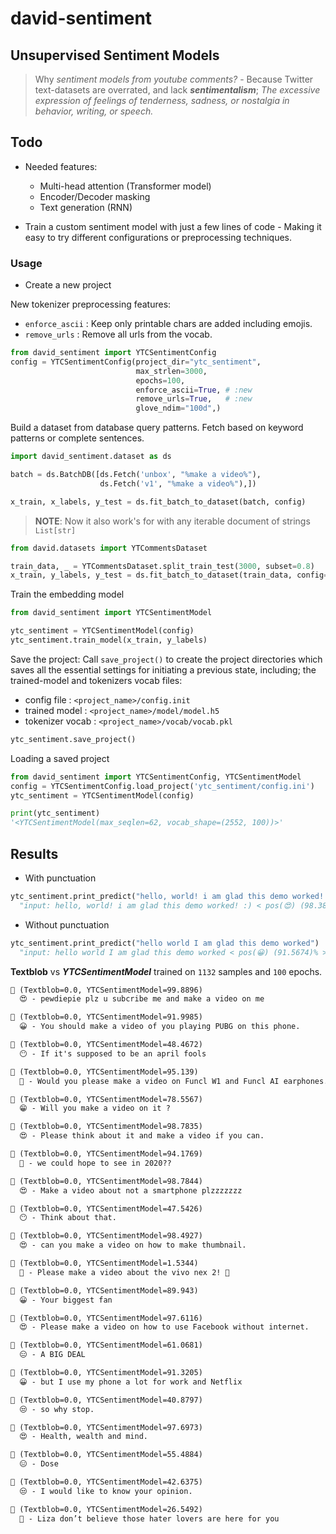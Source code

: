 # david-sentiment

## Unsupervised Sentiment Models

> Why *sentiment models from youtube comments?* - Because Twitter text-datasets are overrated, and lack ***sentimentalism***; *The excessive expression of feelings of tenderness, sadness, or nostalgia in behavior, writing, or speech.*

## Todo

- Needed features:
  - Multi-head attention (Transformer model)
  - Encoder/Decoder masking
  - Text generation (RNN)

- Train a custom sentiment model with just a few lines of code - Making it easy to try different configurations or preprocessing techniques.

### Usage

- Create a new project

New tokenizer preprocessing features:

- `enforce_ascii` : Keep only printable chars are added including emojis.
- `remove_urls`   : Remove all urls from the vocab.

```python
from david_sentiment import YTCSentimentConfig
config = YTCSentimentConfig(project_dir="ytc_sentiment",
                            max_strlen=3000,
                            epochs=100,
                            enforce_ascii=True, # :new
                            remove_urls=True,   # :new
                            glove_ndim="100d",)  
```

Build a dataset from database query patterns. Fetch based on keyword patterns or complete sentences.

```python
import david_sentiment.dataset as ds

batch = ds.BatchDB([ds.Fetch('unbox', "%make a video%"),
                    ds.Fetch('v1', "%make a video%"),])

x_train, x_labels, y_test = ds.fit_batch_to_dataset(batch, config)
```

> **NOTE**: Now it also work's for with any iterable document of strings `List[str]`

```python
from david.datasets import YTCommentsDataset

train_data, _ = YTCommentsDataset.split_train_test(3000, subset=0.8)
x_train, y_labels, y_test = ds.fit_batch_to_dataset(train_data, config=config)
```

Train the embedding model

```python
from david_sentiment import YTCSentimentModel

ytc_sentiment = YTCSentimentModel(config)
ytc_sentiment.train_model(x_train, y_labels)
```

Save the project: Call `save_project()` to create the project directories which saves all the essential settings for initiating a previous state, including; the trained-model and tokenizers vocab files:

- config file         : `<project_name>/config.init`
- trained model       : `<project_name>/model/model.h5`
- tokenizer vocab     : `<project_name>/vocab/vocab.pkl`

```python
ytc_sentiment.save_project()
```

Loading a saved project

```python
from david_sentiment import YTCSentimentConfig, YTCSentimentModel
config = YTCSentimentConfig.load_project('ytc_sentiment/config.ini')
ytc_sentiment = YTCSentimentModel(config)

print(ytc_sentiment)
'<YTCSentimentModel(max_seqlen=62, vocab_shape=(2552, 100))>'
```

## Results

- With punctuation

```python
ytc_sentiment.print_predict("hello, world! i am glad this demo worked! :)")
  "input: hello, world! i am glad this demo worked! :) < pos(😍) (98.3824)% >"
```

- Without punctuation

```python
ytc_sentiment.print_predict("hello world I am glad this demo worked")
  "input: hello world I am glad this demo worked < pos(😀) (91.5674)% >"
```

**Textblob** vs ***YTCSentimentModel*** trained on `1132` samples and `100` epochs.

```markdown
💬 (Textblob=0.0, YTCSentimentModel=99.8896)
  😍 - pewdiepie plz u subcribe me and make a video on me

💬 (Textblob=0.0, YTCSentimentModel=91.9985)
  😀 - You should make a video of you playing PUBG on this phone.

💬 (Textblob=0.0, YTCSentimentModel=48.4672)
  😶 - If it's supposed to be an april fools

💬 (Textblob=0.0, YTCSentimentModel=95.139)
  🤗 - Would you please make a video on Funcl W1 and Funcl AI earphones.

💬 (Textblob=0.0, YTCSentimentModel=78.5567)
  😁 - Will you make a video on it ?

💬 (Textblob=0.0, YTCSentimentModel=98.7835)
  😍 - Please think about it and make a video if you can.

💬 (Textblob=0.0, YTCSentimentModel=94.1769)
  🤗 - we could hope to see in 2020??

💬 (Textblob=0.0, YTCSentimentModel=98.7844)
  😍 - Make a video about not a smartphone plzzzzzzz

💬 (Textblob=0.0, YTCSentimentModel=47.5426)
  😶 - Think about that.

💬 (Textblob=0.0, YTCSentimentModel=98.4927)
  😍 - can you make a video on how to make thumbnail.

💬 (Textblob=0.0, YTCSentimentModel=1.5344)
  🤬 - Please make a video about the vivo nex 2! 🙏

💬 (Textblob=0.0, YTCSentimentModel=89.943)
  😀 - Your biggest fan

💬 (Textblob=0.0, YTCSentimentModel=97.6116)
  😍 - Please make a video on how to use Facebook without internet.

💬 (Textblob=0.0, YTCSentimentModel=61.0681)
  😑 - A BIG DEAL

💬 (Textblob=0.0, YTCSentimentModel=91.3205)
  😀 - but I use my phone a lot for work and Netflix

💬 (Textblob=0.0, YTCSentimentModel=40.8797)
  😒 - so why stop.

💬 (Textblob=0.0, YTCSentimentModel=97.6973)
  😍 - Health, wealth and mind.

💬 (Textblob=0.0, YTCSentimentModel=55.4884)
  😑 - Dose

💬 (Textblob=0.0, YTCSentimentModel=42.6375)
  😒 - I would like to know your opinion.

💬 (Textblob=0.0, YTCSentimentModel=26.5492)
  😤 - Liza don’t believe those hater lovers are here for you
```
